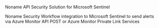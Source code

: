 Noname API Security Solution for Microsoft Sentinel

Noname Security Workflow integration to Microsoft Sentinel
to send alerts via Azure Monitor API POST or Azure Monitor Private Link Services
